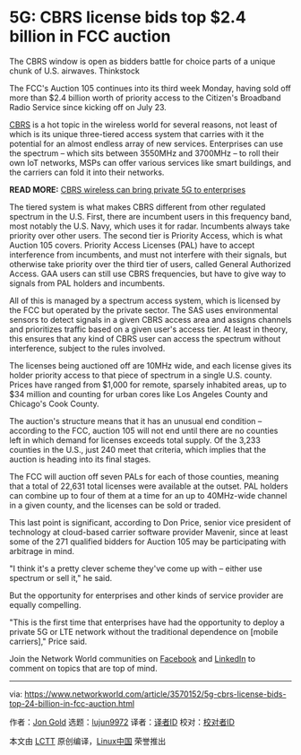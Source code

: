 [#]: collector: (lujun9972)
[#]: translator: ( )
[#]: reviewer: ( )
[#]: publisher: ( )
[#]: url: ( )
[#]: subject: (5G: CBRS license bids top $2.4 billion in FCC auction)
[#]: via: (https://www.networkworld.com/article/3570152/5g-cbrs-license-bids-top-24-billion-in-fcc-auction.html)
[#]: author: (Jon Gold https://www.networkworld.com/author/Jon-Gold/)

5G: CBRS license bids top $2.4 billion in FCC auction
======
The CBRS window is open as bidders battle for choice parts of a unique chunk of U.S. airwaves.
Thinkstock

The FCC's Auction 105 continues into its third week Monday, having sold off more than $2.4 billion worth of priority access to the Citizen's Broadband Radio Service since kicking off on July 23.

[CBRS][1] is a hot topic in the wireless world for several reasons, not least of which is its unique three-tiered access system that carries with it the potential for an almost endless array of new services. Enterprises can use the spectrum – which sits between 3550MHz and 3700MHz – to roll their own IoT networks, MSPs can offer various services like smart buildings, and the carriers can fold it into their networks.

**READ MORE:** [CBRS wireless can bring private 5G to enterprises][2]

The tiered system is what makes CBRS different from other regulated spectrum in the U.S. First, there are incumbent users in this frequency band, most notably the U.S. Navy, which uses it for radar. Incumbents always take priority over other users. The second tier is Priority Access, which is what Auction 105 covers. Priority Access Licenses (PAL) have to accept interference from incumbents, and must not interfere with their signals, but otherwise take priority over the third tier of users, called General Authorized Access. GAA users can still use CBRS frequencies, but have to give way to signals from PAL holders and incumbents.

All of this is managed by a spectrum access system, which is licensed by the FCC but operated by the private sector. The SAS uses environmental sensors to detect signals in a given CBRS access area and assigns channels and prioritizes traffic based on a given user's access tier. At least in theory, this ensures that any kind of CBRS user can access the spectrum without interference, subject to the rules involved.

The licenses being auctioned off are 10MHz wide, and each license gives its holder priority access to that piece of spectrum in a single U.S. county. Prices have ranged from $1,000 for remote, sparsely inhabited areas, up to $34 million and counting for urban cores like Los Angeles County and Chicago's Cook County.

The auction's structure means that it has an unusual end condition – according to the FCC, auction 105 will not end until there are no counties left in which demand for licenses exceeds total supply. Of the 3,233 counties in the U.S., just 240 meet that criteria, which implies that the auction is heading into its final stages.

The FCC will auction off seven PALs for each of those counties, meaning that a total of 22,631 total licenses were available at the outset. PAL holders can combine up to four of them at a time for an up to 40MHz-wide channel in a given county, and the licenses can be sold or traded.

This last point is significant, according to Don Price, senior vice president of technology at cloud-based carrier software provider Mavenir, since at least some of the 271 qualified bidders for Auction 105 may be participating with arbitrage in mind.

"I think it's a pretty clever scheme they've come up with – either use spectrum or sell it," he said.

But the opportunity for enterprises and other kinds of service provider are equally compelling.

"This is the first time that enterprises have had the opportunity to deploy a private 5G or LTE network without the traditional dependence on [mobile carriers]," Price said.

Join the Network World communities on [Facebook][3] and [LinkedIn][4] to comment on topics that are top of mind.

--------------------------------------------------------------------------------

via: https://www.networkworld.com/article/3570152/5g-cbrs-license-bids-top-24-billion-in-fcc-auction.html

作者：[Jon Gold][a]
选题：[lujun9972][b]
译者：[译者ID](https://github.com/译者ID)
校对：[校对者ID](https://github.com/校对者ID)

本文由 [LCTT](https://github.com/LCTT/TranslateProject) 原创编译，[Linux中国](https://linux.cn/) 荣誉推出

[a]: https://www.networkworld.com/author/Jon-Gold/
[b]: https://github.com/lujun9972
[1]: https://www.networkworld.com/article/3179784/the-big-cbrs-promise-private-enterprise-lte-wireless-networks.html
[2]: https://www.networkworld.com/article/3529291/cbrs-wireless-can-bring-private-5g-to-enterprises.html
[3]: https://www.facebook.com/NetworkWorld/
[4]: https://www.linkedin.com/company/network-world
